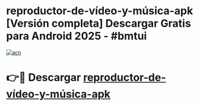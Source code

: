 # reproductor-de-vídeo-y-música-apk  [Versión completa] Descargar Gratis para Android 2025 - #bmtui

[![acn](https://github.com/user-attachments/assets/0f9c940e-d8b0-45ae-aac7-cd30a18b3e1c)](https://apps.freeplayer.one?title=reproductor-de-vídeo-y-música-apk&ref=9F)

# 👉🔴 Descargar [reproductor-de-vídeo-y-música-apk](https://apps.freeplayer.one?title=reproductor-de-vídeo-y-música-apk&ref=9F)